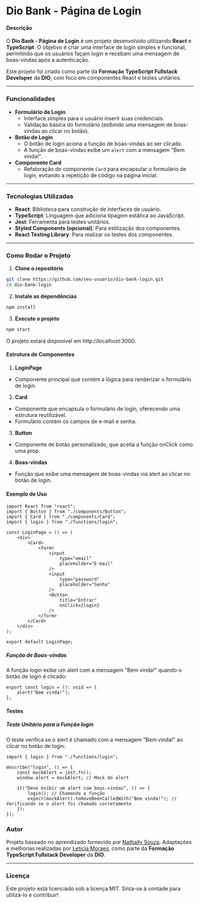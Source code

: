 # Dio Bank - Página de Login

#### **Descrição**

O **Dio Bank - Página de Login** é um projeto desenvolvido utilizando **React** e **TypeScript**. O objetivo é criar uma interface de login simples e funcional, permitindo que os usuários façam login e recebam uma mensagem de boas-vindas após a autenticação.

Este projeto foi criado como parte da **Formação TypeScript Fullstack Developer** da **DIO**, com foco em componentes React e testes unitários.

---

### **Funcionalidades**

-   **Formulário de Login**
    -   Interface simples para o usuário inserir suas credenciais.
    -   Validação básica do formulário (exibindo uma mensagem de boas-vindas ao clicar no botão).
-   **Botão de Login**
    -   O botão de login aciona a função de boas-vindas ao ser clicado.
    -   A função de boas-vindas exibe um `alert` com a mensagem "Bem vinda!".
-   **Componente Card**
    -   Refatoração do componente `Card` para encapsular o formulário de login, evitando a repetição de código na página inicial.

---

### **Tecnologias Utilizadas**

-   **React**: Biblioteca para construção de interfaces de usuário.
-   **TypeScript**: Linguagem que adiciona tipagem estática ao JavaScript.
-   **Jest**: Ferramenta para testes unitários.
-   **Styled Components (opcional)**: Para estilização dos componentes.
-   **React Testing Library**: Para realizar os testes dos componentes.

---

### **Como Rodar o Projeto**

1. **Clone o repositório**

```bash
git clone https://github.com/seu-usuario/dio-bank-login.git
cd dio-bank-login
```

2. **Instale as dependências**

```bash
npm install
```

3. **Execute o projeto**

```bash
npm start
```

O projeto estará disponível em http://localhost:3000.

#### Estrutura de Componentes

1. **LoginPage**

-   Componente principal que contém a lógica para renderizar o formulário de login.

2. **Card**

-   Componente que encapsula o formulário de login, oferecendo uma estrutura reutilizável.
-   Formulário contém os campos de e-mail e senha.

3. **Button**

- Componente de botão personalizado, que aceita a função onClick como uma prop.

4. **Boas-vindas**

-   Função que exibe uma mensagem de boas-vindas via alert ao clicar no botão de login.

#### Exemplo de Uso

```tsx
import React from "react";
import { Button } from "./components/Button";
import { Card } from "./components/Card";
import { login } from "./functions/login";

const LoginPage = () => (
	<div>
		<Card>
			<form>
				<input
					type="email"
					placeholder="E-mail"
				/>
				<input
					type="password"
					placeholder="Senha"
				/>
				<Button
					title="Entrar"
					onClick={login}
				/>
			</form>
		</Card>
	</div>
);

export default LoginPage;
```

##### Função de Boas-vindas

A função login exibe um alert com a mensagem "Bem vinda!" quando o botão de login é clicado:

```tsx
export const login = (): void => {
	alert("Bem vinda!");
};
```

#### Testes

##### Teste Unitário para a Função login

O teste verifica se o alert é chamado com a mensagem "Bem vinda!" ao clicar no botão de login:

```tsx
import { login } from "./functions/login";

describe("login", () => {
	const mockAlert = jest.fn();
	window.alert = mockAlert; // Mock do alert

	it("Deve exibir um alert com boas-vindas", () => {
		login(); // Chamando a função
		expect(mockAlert).toHaveBeenCalledWith("Bem vinda!"); // Verificando se o alert foi chamado corretamente
	});
});
```

### **Autor**

Projeto baseado no aprendizado fornecido por [Nathally Souza](https://github.com/nathyts). Adaptações e melhorias realizadas por [Leticia Moraes](https://github.com/leticia-emily-moraes), como parte da **Formação TypeScript Fullstack Developer** da **DIO**.

---

### **Licença**

Este projeto está licenciado sob a licença MIT. Sinta-se à vontade para utilizá-lo e contribuir!
